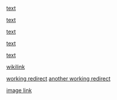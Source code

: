 [text](link)

[text](link "abcd")

[text](link#references)

[text](link?query-string)

[text](link_(with_parentheses))

[wikilink](/wiki/osu!_File_Formats/Osu_(file_format))

[working redirect](asc) [another working redirect](/wiki/Sitemap)

[image link](/wiki/shared/crown-gold.png)
